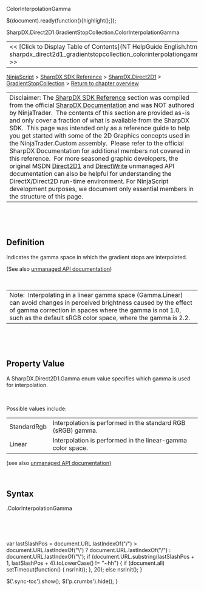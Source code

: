 ﻿


ColorInterpolationGamma








 $(document).ready(function(){highlight();});
 


SharpDX.Direct2D1.GradientStopCollection.ColorInterpolationGamma





|  |  |
| --- | --- |
| &lt;&lt; [Click to Display Table of Contents](NT HelpGuide English.html?sharpdx_direct2d1_gradientstopcollection_colorinterpolationgamma.htm) &gt;&gt;
 [NinjaScript](ninjascript.htm) &gt; [SharpDX SDK Reference](sharpdx_sdk_reference.htm) &gt; [SharpDX.Direct2D1](sharpdx_direct2d1.htm) &gt; [GradientStopCollection](sharpdx_direct2d1_gradientstopcollection.htm) &gt;
[Return to chapter overview](sharpdx_direct2d1_gradientstopcollection.htm)













|  |
| --- |
| Disclaimer: The [SharpDX SDK Reference](sharpdx_sdk_reference.htm) section was compiled from the official [SharpDX Documentation](http://sharpdx.org/) and was NOT authored by NinjaTrader.  The contents of this section are provided as-is and only cover a fraction of what is available from the SharpDX SDK.  This page was intended only as a reference guide to help you get started with some of the 2D Graphics concepts used in the NinjaTrader.Custom assembly.  Please refer to the official SharpDX Documentation for additional members not covered in this reference.  For more seasoned graphic developers, the original MSDN [Direct2D1](https://msdn.microsoft.com/en-us/library/windows/desktop/dd370990.aspx) and [DirectWrite](https://msdn.microsoft.com/en-us/library/windows/desktop/dd368038.aspx) unmanaged API documentation can also be helpful for understanding the DirectX/Direct2D run-time environment. For NinjaScript development purposes, we document only essential members in the structure of this page. |



 


 


Definition
----------


Indicates the gamma space in which the gradient stops are interpolated. 


(See also [unmanaged API documentation](https://msdn.microsoft.com/en-us/library/dd316786.aspx))


 




|  |
| --- |
| Note:  Interpolating in a linear gamma space (Gamma.Linear) can avoid changes in perceived brightness caused by the effect of gamma correction in spaces where the gamma is not 1.0, such as the default sRGB color space, where the gamma is 2.2. |



 


 


Property Value
--------------


A SharpDX.Direct2D1.Gamma enum value specifies which gamma is used for interpolation.


 


Possible values include:




|  |  |
| --- | --- |
| StandardRgb | Interpolation is performed in the standard RGB (sRGB) gamma. |
| Linear | Interpolation is performed in the linear-gamma color space. |



(see also [unmanaged API documentation)](https://msdn.microsoft.com/en-us/library/dd368113.aspx)


 


Syntax
------


<gradientstopcollection>.ColorInterpolationGamma


 


 





 
 var lastSlashPos = document.URL.lastIndexOf("/") &gt; document.URL.lastIndexOf("\\") ? document.URL.lastIndexOf("/") : document.URL.lastIndexOf("\\");
 if (document.URL.substring(lastSlashPos + 1, lastSlashPos + 4).toLowerCase() != "~hh") {
 if (document.all) setTimeout(function() {
 nsrInit();
 }, 20);
 else nsrInit();
 }
 
 
 $('.sync-toc').show();
 $('p.crumbs').hide();
 }
 
 
 



</gradientstopcollection>